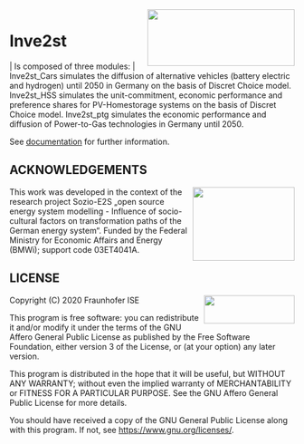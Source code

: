 <img align="right" width="260" height="100" src="https://github.com/CSenkpiel/Inve2stCars/blob/master/docs/source/images/Invest_Logo.jpg">


# Inve2st

| Is composed of three modules: 
| Inve2st_Cars simulates the diffusion of alternative vehicles (battery electric and hydrogen) until 2050 in Germany on the basis of Discret Choice model. 
Inve2st_HSS simulates the unit-commitment, economic performance and preference shares for PV-Homestorage systems on the basis of Discret Choice model. 
Inve2st_ptg simulates the economic performance and diffusion of Power-to-Gas technologies in Germany until 2050.

See [documentation](https://inve2st.readthedocs.io/en/latest/) for further information. 



ACKNOWLEDGEMENTS
------------------

<img align="right" width="180" height="130" src="https://github.com/CSenkpiel/Inve2stCars/blob/master/docs/source/images/funding.PNG">

This work was developed in the context of the research project Sozio-E2S 
„open source energy system modelling - Influence of socio-cultural factors 
on transformation paths of the German energy system“. Funded by the 
Federal Ministry for Economic Affairs and Energy (BMWi); support code 
03ET4041A.




LICENSE
------
Copyright (C) 2020 Fraunhofer ISE
<img align="right" width="160" height="50" src="https://github.com/CSenkpiel/Inve2stCars/blob/master/docs/source/images/Fraunhofer-ISE-logo.png">

This program is free software: you can redistribute it and/or modify it under the terms of the GNU Affero General Public License as published by the Free Software Foundation, either version 3 of the License, or (at your option) any later version.

This program is distributed in the hope that it will be useful, but WITHOUT ANY WARRANTY; without even the implied warranty of MERCHANTABILITY or FITNESS FOR A PARTICULAR PURPOSE. See the GNU Affero General Public License for more details.

You should have received a copy of the GNU General Public License along with this program. If not, see https://www.gnu.org/licenses/.
